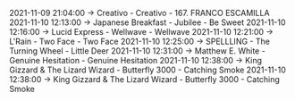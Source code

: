 2021-11-09 21:04:00 -> Creativo - Creativo - 167. FRANCO ESCAMILLA
2021-11-10 12:13:00 -> Japanese Breakfast - Jubilee - Be Sweet
2021-11-10 12:16:00 -> Lucid Express - Wellwave - Wellwave
2021-11-10 12:21:00 -> L'Rain - Two Face - Two Face
2021-11-10 12:25:00 -> SPELLLING - The Turning Wheel - Little Deer
2021-11-10 12:31:00 -> Matthew E. White - Genuine Hesitation - Genuine Hesitation
2021-11-10 12:38:00 -> King Gizzard & The Lizard Wizard - Butterfly 3000 - Catching Smoke
2021-11-10 12:38:00 -> King Gizzard & The Lizard Wizard - Butterfly 3000 - Catching Smoke
